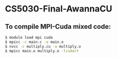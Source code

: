 # CS5030-Final-AwannaCU

## To compile MPI-Cuda mixed code:

```sh
$ module load mpi cuda
$ mpicc -c main.c -o main.o
$ nvcc -c multiply.cu -o multiply.o
$ mpicc main.o multiply.o -lcudart
```
